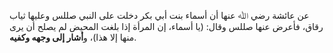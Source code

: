 عن عائشة رضي ﷲ عنها أن أسماء بنت أبي بكر دخلت على النبي صللس وعليها ثياب رقاق، فأعرض عنها صللس وقال: (يا أسماء، إن المرأة إذا بلغت المحيض لم يصلح أن يرى منها إلا هذا)، و**أشار إلى وجهه وكفيه**.